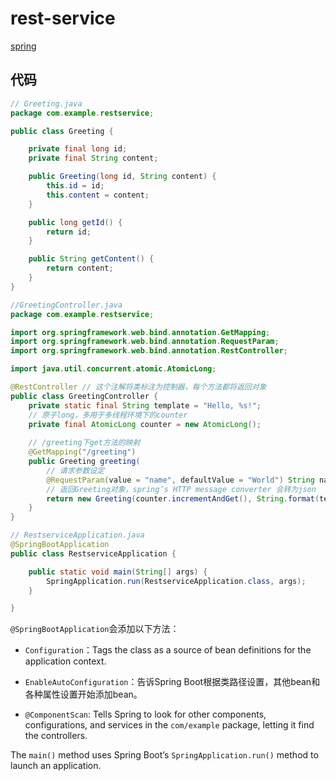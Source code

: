 # rest-service

[spring](https://spring.io/guides/gs/rest-service)

## 代码

```java
// Greeting.java
package com.example.restservice;

public class Greeting {

    private final long id;
    private final String content;

    public Greeting(long id, String content) {
        this.id = id;
        this.content = content;
    }

    public long getId() {
        return id;
    }

    public String getContent() {
        return content;
    }
}
```

```java
//GreetingController.java
package com.example.restservice;

import org.springframework.web.bind.annotation.GetMapping;
import org.springframework.web.bind.annotation.RequestParam;
import org.springframework.web.bind.annotation.RestController;

import java.util.concurrent.atomic.AtomicLong;

@RestController // 这个注解将类标注为控制器，每个方法都将返回对象
public class GreetingController {
    private static final String template = "Hello, %s!";
    // 原子long，多用于多线程环境下的counter
    private final AtomicLong counter = new AtomicLong();
	
    // /greeting下get方法的映射
    @GetMapping("/greeting")
    public Greeting greeting(
        // 请求参数设定
        @RequestParam(value = "name", defaultValue = "World") String name){
        // 返回Greeting对象，spring’s HTTP message converter 会转为json
        return new Greeting(counter.incrementAndGet(), String.format(template,name));
    }
}
```

```java
// RestserviceApplication.java
@SpringBootApplication
public class RestserviceApplication {

    public static void main(String[] args) {
        SpringApplication.run(RestserviceApplication.class, args);
    }

}
```

`@SpringBootApplication`会添加以下方法：

* `Configuration`：Tags the class as a source of bean definitions for the application context.
* `EnableAutoConfiguration`：告诉Spring Boot根据类路径设置，其他bean和各种属性设置开始添加bean。

* `@ComponentScan`: Tells Spring to look for other components, configurations, and services in the `com/example` package, letting it find the controllers.

The `main()` method uses Spring Boot’s `SpringApplication.run()` method to launch an application.